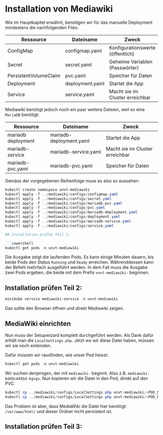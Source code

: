 # Installation von Mediawiki

Wie im Hauptkapitel erwähnt, benötigen wir für das manuelle Deployment mindestens die nachfolgenden Files:

| Ressource             | Dateiname               | Zweck                            |
| --------------------- | ----------------------- | -------------------------------- |
| ConfigMap             | configmap.yaml          | Konfigurationswerte (öffentlich) |
| Secret                | secret.yaml             | Geheime Variablen (Passwörter)   |
| PersistentVolumeClaim | pvc.yaml                | Speicher für Daten               |
| Deployment            | deployment.yaml         | Startet die App                  |
| Service               | service.yaml            | Macht sie im Cluster erreichbar  |

Mediawiki benötigt jedoch noch ein paar weitere Dateien, weil es eine `MariaDB` benötigt:

| Ressource             | Dateiname               | Zweck                            |
| --------------------- | ----------------------- | -------------------------------- |
| mariadb deployment    | mariadb-deployment.yaml | Startet die App                  |
| mariadb-service       | mariadb-service.yaml    | Macht sie im Cluster erreichbar  |
| mariadb-pvc.yaml      | mariadb-pvc.yaml        | Speicher für Daten               |

Gemäss der vorgegebenen Reihenfolge muss es also so aussehen:

```powershell
kubectl create namespace unvt-mediawiki
kubectl apply -f ../mediawiki/configs/configmap.yaml
kubectl apply -f ../mediawiki/configs/secret.yaml
kubectl apply -f ../mediawiki/configs/mariadb-pvc.yaml
kubectl apply -f ../mediawiki/configs/pvc.yaml
kubectl apply -f ../mediawiki/configs/mariadb-deployment.yaml
kubectl apply -f ../mediawiki/configs/deployment.yaml
kubectl apply -f ../mediawiki/configs/mariadb-service.yaml
kubectl apply -f ../mediawiki/configs/service.yaml

## Installation prüfen Teil 1:

```powershell
kubectl get pods -n unvt-mediawiki
```

Die Ausgabe zeigt die laufenden Pods. Es kann einige Minuten dauern, bis beide Pods den Status `Running` und `Ready` erreichen. Währenddessen kann der Befehl mehrfach ausgeführt werden. In dem Fall muss die Ausgabe zwei Pods ergeben, die beide mit dem Prefix `unvt-mediawiki-` beginnen.

## Installation prüfen Teil 2:
```powershell
minikube service mediawiki-service -n unvt-mediawiki
```

Das sollte den Browser öffnen und direkt Mediawiki zeigen.

## MediaWiki einrichten
Nun muss der Setupwizard komplett durchgeführt werden. Als Dank dafür erhält man die `LocalSettings.php`.
Jetzt wo wir diese Datei haben, müssen wir sie noch einbinden.

Dafür müssen wir rausfinden, wie unser Pod heisst:
```powershell
kubectl get pods -n unvt-mediawiki
```
Wir suchen denjenigen, der mit `mediawiki-` beginnt. Also z.B. `mediawiki-6dd9c445bd-kgvgs`. Nun kopieren wir die Datei in den Pod, direkt auf den PVC:

```powershell
kubectl cp ../mediawiki/configs/LocalSettings.php unvt-mediawiki/<POD_NAME>:/bitnami/mediawiki/LocalSettings.php
kubectl cp ../mediawiki/configs/LocalSettings.php unvt-mediawiki/<POD_NAME>:/var/www/html/
```

Das Problem ist aber, dass MediaWiki die Datei hier benötigt:` /var/www/html/` und dieser Ordner nicht persistent ist.

## Installation prüfen Teil 3:

